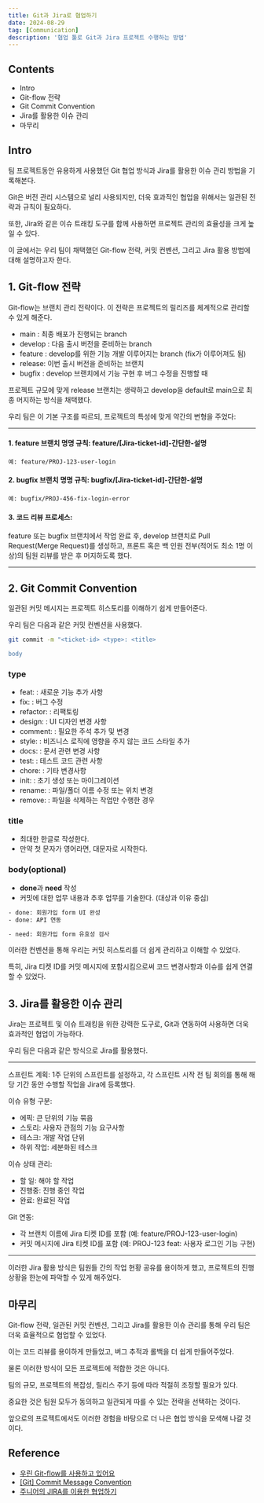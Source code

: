 ```yaml
---
title: Git과 Jira로 협업하기
date: 2024-08-29
tag: [Communication]
description: '협업 툴로 Git과 Jira 프로젝트 수행하는 방법'
---
```


## Contents

-   Intro
-   Git-flow 전략
-   Git Commit Convention
-   Jira를 활용한 이슈 관리
-   마무리

## Intro

팀 프로젝트동안 유용하게 사용했던 Git 협업 방식과 Jira를 활용한 이슈 관리 방법을 기록해본다.

Git은 버전 관리 시스템으로 널리 사용되지만, 더욱 효과적인 협업을 위해서는 일관된 전략과 규칙이 필요하다.

또한, Jira와 같은 이슈 트래킹 도구를 함께 사용하면 프로젝트 관리의 효율성을 크게 높일 수 있다.

이 글에서는 우리 팀이 채택했던 Git-flow 전략, 커밋 컨벤션, 그리고 Jira 활용 방법에 대해 설명하고자 한다.

## 1. Git-flow 전략

Git-flow는 브랜치 관리 전략이다. 이 전략은 프로젝트의 릴리즈를 체계적으로 관리할 수 있게 해준다.

-   main : 최종 배포가 진행되는 branch
-   develop : 다음 출시 버전을 준비하는 branch
-   feature : develop를 위한 기능 개발 이루어지는 branch (fix가 이루어져도 됨)
-   release: 이번 출시 버전을 준비하는 브랜치
-   bugfix : develop 브랜치에서 기능 구현 후 버그 수정을 진행할 때

프로젝트 규모에 맞게 release 브랜치는 생략하고 develop을 default로 main으로 최종 머지하는 방식을 채택했다.

우리 팀은 이 기본 구조를 따르되, 프로젝트의 특성에 맞게 약간의 변형을 주었다:

<hr>

#### 1. feature 브랜치 명명 규칙: feature/[Jira-ticket-id]-간단한-설명

    예: feature/PROJ-123-user-login

#### 2. bugfix 브랜치 명명 규칙: bugfix/[Jira-ticket-id]-간단한-설명

    예: bugfix/PROJ-456-fix-login-error

#### 3. 코드 리뷰 프로세스:

feature 또는 bugfix 브랜치에서 작업 완료 후, develop 브랜치로 Pull Request(Merge Request)를 생성하고,
프론트 혹은 백 인원 전부(적어도 최소 1명 이상)의 팀원 리뷰를 받은 후 머지하도록 했다.

<hr>

## 2. Git Commit Convention

일관된 커밋 메시지는 프로젝트 히스토리를 이해하기 쉽게 만들어준다.

우리 팀은 다음과 같은 커밋 컨벤션을 사용했다.

```bash
git commit -m "<ticket-id> <type>: <title>

body
```

### type

-   feat: : 새로운 기능 추가 사항
-   fix: : 버그 수정
-   refactor: : 리팩토링
-   design: : UI 디자인 변경 사항
-   comment: : 필요한 주석 추가 및 변경
-   style: : 비즈니스 로직에 영향을 주지 않는 코드 스타일 추가
-   docs: : 문서 관련 변경 사항
-   test: : 테스트 코드 관련 사항
-   chore: : 기타 변경사항
-   init: : 초기 생성 또는 마이그레이션
-   rename: : 파일/폴더 이름 수정 또는 위치 변경
-   remove: : 파일을 삭제하는 작업만 수행한 경우

### title

-   최대한 한글로 작성한다.
-   만약 첫 문자가 영어라면, 대문자로 시작한다.

### body(optional)

-   **done**과 **need** 작성
-   커밋에 대한 업무 내용과 추후 업무를 기술한다. (대상과 이유 중심)

```bash
- done: 회원가입 form UI 완성
- done: API 연동

- need: 회원가입 form 유효성 검사
```

이러한 컨벤션을 통해 우리는 커밋 히스토리를 더 쉽게 관리하고 이해할 수 있었다.

특히, Jira 티켓 ID를 커밋 메시지에 포함시킴으로써 코드 변경사항과 이슈를 쉽게 연결할 수 있었다.

## 3. Jira를 활용한 이슈 관리

Jira는 프로젝트 및 이슈 트래킹을 위한 강력한 도구로, Git과 연동하여 사용하면 더욱 효과적인 협업이 가능하다.

우리 팀은 다음과 같은 방식으로 Jira를 활용했다.

<hr>
스프린트 계획: 1주 단위의 스프린트를 설정하고, 각 스프린트 시작 전 팀 회의를 통해 해당 기간 동안 수행할 작업을 Jira에 등록했다.

이슈 유형 구분:

-   에픽: 큰 단위의 기능 묶음
-   스토리: 사용자 관점의 기능 요구사항
-   테스크: 개발 작업 단위
-   하위 작업: 세분화된 테스크

이슈 상태 관리:

-   할 일: 해야 할 작업
-   진행중: 진행 중인 작업
-   완료: 완료된 작업

Git 연동:

-   각 브랜치 이름에 Jira 티켓 ID를 포함 (예: feature/PROJ-123-user-login)
-   커밋 메시지에 Jira 티켓 ID를 포함 (예: PROJ-123 feat: 사용자 로그인 기능 구현)
<hr>
이러한 Jira 활용 방식은 팀원들 간의 작업 현황 공유를 용이하게 했고, 프로젝트의 진행 상황을 한눈에 파악할 수 있게 해주었다.

## 마무리

Git-flow 전략, 일관된 커밋 컨벤션, 그리고 Jira를 활용한 이슈 관리를 통해 우리 팀은 더욱 효율적으로 협업할 수 있었다.

이는 코드 리뷰를 용이하게 만들었고, 버그 추적과 롤백을 더 쉽게 만들어주었다.

물론 이러한 방식이 모든 프로젝트에 적합한 것은 아니다.

팀의 규모, 프로젝트의 복잡성, 릴리스 주기 등에 따라 적절히 조정할 필요가 있다.

중요한 것은 팀원 모두가 동의하고 일관되게 따를 수 있는 전략을 선택하는 것이다.

앞으로의 프로젝트에서도 이러한 경험을 바탕으로 더 나은 협업 방식을 모색해 나갈 것이다.

## Reference

-   [우린 Git-flow를 사용하고 있어요](https://techblog.woowahan.com/2553/)
-   [[Git] Commit Message Convention](https://velog.io/@archivvonjang/Git-Commit-Message-Convention)
-   [주니어의 JIRA를 이용한 협업하기](https://velog.io/@minyoungdumb/%EC%A3%BC%EB%8B%88%EC%96%B4%EC%9D%98-JIRA%EB%A5%BC-%EC%9D%B4%EC%9A%A9%ED%95%9C-%ED%98%91%EC%97%85%ED%95%98%EA%B8%B0)

